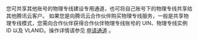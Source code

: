 您可共享其他账号的物理专线建设专用通道，也可将自己账号下的物理专线共享给其他腾讯云客户。
如果您是向腾讯云合作伙伴购买物理专线服务，一般是共享物理专线模式，您需向合作伙伴获得合作伙伴物理专线账号的 UIN、物理专线实例 ID 以及 VLANID。操作详情请参见 [申请通道](https://cloud.tencent.com/document/product/216/19250 ) 。
